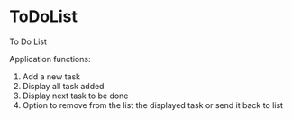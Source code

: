 # ToDoList
To Do List

Application functions:

1) Add a new task
2) Display all task added
3) Display next task to be done
4) Option to remove from the list the displayed task or send it back to list
